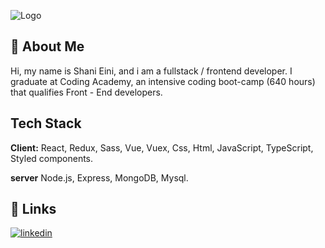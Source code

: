 
![Logo](https://res.cloudinary.com/dxpb15pfo/image/upload/v1659382385/%D7%94%D7%95%D7%A1%D7%A3_%D7%9B%D7%95%D7%AA%D7%A8%D7%AA_lke9rw.png)


## 🚀 About Me
Hi, my name is Shani Eini, and i am a fullstack / frontend developer.
I graduate at Coding Academy, an intensive coding boot-camp (640 hours) that qualifies Front - End developers.
## Tech Stack

**Client:** React, Redux, Sass, Vue, Vuex, Css, Html, JavaScript, TypeScript, Styled components.

**server** Node.js, Express, MongoDB, Mysql.




## 🔗 Links
[![linkedin](https://img.shields.io/badge/linkedin-0A66C2?style=for-the-badge&logo=linkedin&logoColor=white)](https://www.linkedin.com/in/shani-eini-8a2071233/)

